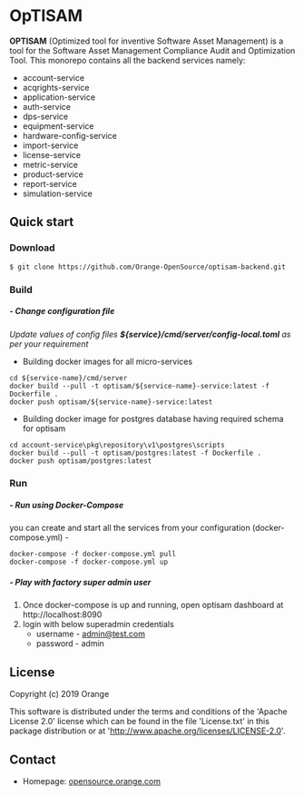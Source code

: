 OpTISAM
======

__OPTISAM__ (Optimized tool for inventive Software Asset Management) is a tool for the Software Asset Management Compliance Audit and Optimization Tool. This monorepo contains all the backend services namely:


- account-service
- acqrights-service
- application-service
- auth-service
- dps-service
- equipment-service
- hardware-config-service
- import-service
- license-service
- metric-service
- product-service
- report-service
- simulation-service

## Quick start
### Download

```
$ git clone https://github.com/Orange-OpenSource/optisam-backend.git
```

### Build

##### - Change configuration file
<em>Update values of config files **${service}/cmd/server/config-local.toml** as per your requirement</em>

* Building docker images for all micro-services

```
cd ${service-name}/cmd/server
docker build --pull -t optisam/${service-name}-service:latest -f Dockerfile .
docker push optisam/${service-name}-service:latest
```

* Building docker image for postgres database having required schema for optisam

```
cd account-service\pkg\repository\v1\postgres\scripts
docker build --pull -t optisam/postgres:latest -f Dockerfile .
docker push optisam/postgres:latest
```

### Run

##### - Run using Docker-Compose

you can create and start all the services from your configuration (docker-compose.yml) -

```
docker-compose -f docker-compose.yml pull
docker-compose -f docker-compose.yml up
```
##### - Play with factory super admin user

1) Once docker-compose is up and running, open optisam dashboard at http://localhost:8090
2) login with below superadmin credentials
    * username - admin@test.com
    * password - admin

<!-- ### Install and Usage
## Contribute
Please read CONTRIBUTING.md for details on our code of conduct, and the process for submitting pull requests to us.
## Versions  -->

## License

Copyright (c) 2019 Orange

This software is distributed under the terms and conditions of the 'Apache License 2.0'
license which can be found in the file 'License.txt' in this package distribution 
or at 'http://www.apache.org/licenses/LICENSE-2.0'. 

## Contact
* Homepage: [opensource.orange.com](http://opensource.orange.com/)
